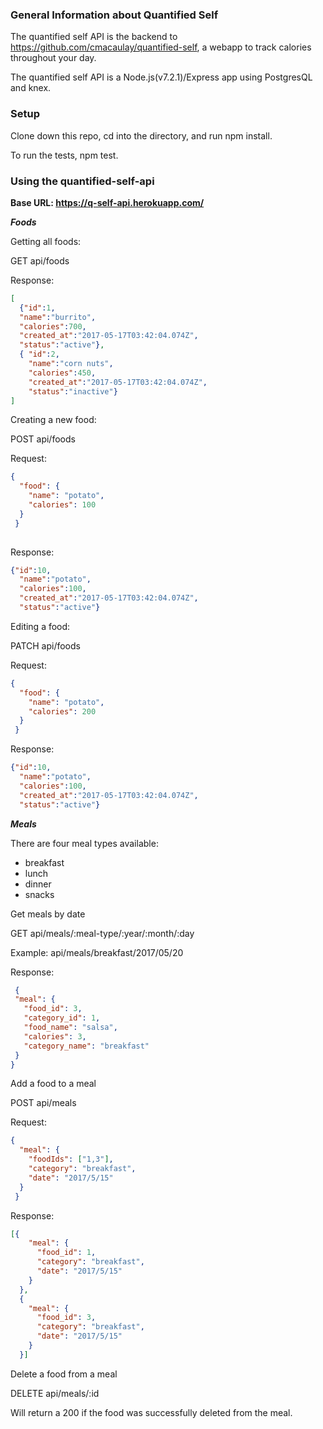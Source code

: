 ### General Information about Quantified Self ###
The quantified self API is the backend to https://github.com/cmacaulay/quantified-self, a webapp to track calories throughout your day.

The quantified self API is a Node.js(v7.2.1)/Express app using PostgresQL and knex.

### Setup ###

Clone down this repo, cd into the directory, and run npm install.

To run the tests, npm test.

### Using the quantified-self-api ###

**Base URL: https://q-self-api.herokuapp.com/**

***Foods***

Getting all foods:

GET api/foods

Response:
```json
[
  {"id":1,
  "name":"burrito",
  "calories":700,
  "created_at":"2017-05-17T03:42:04.074Z",
  "status":"active"},
  { "id":2,
    "name":"corn nuts",
    "calories":450,
    "created_at":"2017-05-17T03:42:04.074Z",
    "status":"inactive"}
]

```
Creating a new food:

POST api/foods

Request:
```json
{
  "food": { 
    "name": "potato", 
    "calories": 100 
  }
 }
 
```
Response:
```json
{"id":10,
  "name":"potato",
  "calories":100,
  "created_at":"2017-05-17T03:42:04.074Z",
  "status":"active"}
```

Editing a food:

PATCH api/foods

Request:
```json
{
  "food": { 
    "name": "potato", 
    "calories": 200 
  }
 }
```

Response:
```json
{"id":10,
  "name":"potato",
  "calories":100,
  "created_at":"2017-05-17T03:42:04.074Z",
  "status":"active"}
  ```
 ***Meals***
 
 There are four meal types available:
 
 - breakfast
 - lunch
 - dinner
 - snacks
 
 Get meals by date
  
 
 GET api/meals/:meal-type/:year/:month/:day
 
 Example: api/meals/breakfast/2017/05/20
 
 Response:
 ```json
  {
  "meal": { 
    "food_id": 3, 
    "category_id": 1,
    "food_name": "salsa",
    "calories": 3,
    "category_name": "breakfast"
  }
 }
 ```
 
 Add a food to a meal
 
 POST api/meals

Request:
 ```json
 {
   "meal": {
     "foodIds": ["1,3"],
     "category": "breakfast",
     "date": "2017/5/15"
   }
  }
 ```
Response:
```json
[{
    "meal": {
      "food_id": 1,
      "category": "breakfast",
      "date": "2017/5/15"
    }
  },
  {
    "meal": {
      "food_id": 3,
      "category": "breakfast",
      "date": "2017/5/15"
    }
  }]
```

Delete a food from a meal
 
DELETE api/meals/:id

Will return a 200 if the food was successfully deleted from the meal.

  
